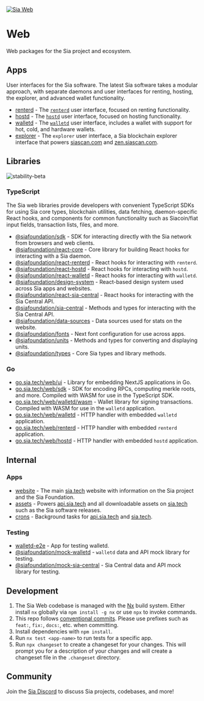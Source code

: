 [![Sia Web](https://sia.tech/assets/banners/sia-banner-web.png)](http://sia.tech)

# Web

Web packages for the Sia project and ecosystem.

## Apps

User interfaces for the Sia software. The latest Sia software takes a modular approach, with separate daemons and user interfaces for renting, hosting, the explorer, and advanced wallet functionality.

- [renterd](apps/renterd) - The [`renterd`](https://github.com/siafoundation/renterd) user interface, focused on renting functionality.
- [hostd](apps/hostd) - The [`hostd`](https://github.com/siafoundation/hostd) user interface, focused on hosting functionality.
- [walletd](apps/walletd) - The [`walletd`](https://github.com/siafoundation/walletd) user interface, includes a wallet with support for hot, cold, and hardware wallets.
- [explorer](apps/explorer) - The `explorer` user interface, a Sia blockchain explorer interface that powers [siascan.com](https://siascan.com) and [zen.siascan.com](https://zen.siascan.com).

## Libraries

![stability-beta](https://img.shields.io/badge/stability-beta-yellow.svg)

### TypeScript

The Sia web libraries provide developers with convenient TypeScript SDKs for using Sia core types, blockchain utilities, data fetching, daemon-specific React hooks, and components for common functionality such as Siacoin/fiat input fields, transaction lists, files, and more.

- [@siafoundation/sdk](libs/sdk) - SDK for interacting directly with the Sia network from browsers and web clients.
- [@siafoundation/react-core](libs/react-core) - Core library for building React hooks for interacting with a Sia daemon.
- [@siafoundation/react-renterd](libs/react-renterd) - React hooks for interacting with `renterd`.
- [@siafoundation/react-hostd](libs/react-hostd) - React hooks for interacting with `hostd`.
- [@siafoundation/react-walletd](libs/react-walletd) - React hooks for interacting with `walletd`.
- [@siafoundation/design-system](libs/design-system) - React-based design system used across Sia apps and websites.
- [@siafoundation/react-sia-central](libs/react-sia-central) - React hooks for interacting with the Sia Central API.
- [@siafoundation/sia-central](libs/sia-central) - Methods and types for interacting with the Sia Central API.
- [@siafoundation/data-sources](libs/data-sources) - Data sources used for stats on the website.
- [@siafoundation/fonts](libs/fonts) - Next font configuration for use across apps.
- [@siafoundation/units](libs/units) - Methods and types for converting and displaying units.
- [@siafoundation/types](libs/types) - Core Sia types and library methods.

### Go

- [go.sia.tech/web/ui](ui) - Library for embedding NextJS applications in Go.
- [go.sia.tech/web/sdk](sdk) - SDK for encoding RPCs, computing merkle roots, and more. Compiled with WASM for use in the TypeScript SDK.
- [go.sia.tech/web/walletd/wasm](walletd/wasm) - Wallet library for signing transactions. Compiled with WASM for use in the `walletd` application.
- [go.sia.tech/web/walletd](walletd) - HTTP handler with embedded `walletd` application.
- [go.sia.tech/web/renterd](renterd) - HTTP handler with embedded `renterd` application.
- [go.sia.tech/web/hostd](hostd) - HTTP handler with embedded `hostd` application.

## Internal

### Apps

- [website](apps/website) - The main [sia.tech](https://sia.tech) website with information on the Sia project and the Sia Foundation.
- [assets](apps/assets) - Powers [api.sia.tech](https://api.sia.tech) and all downloadable assets on [sia.tech](https://sia.tech) such as the Sia software releases.
- [crons](apps/crons) - Background tasks for [api.sia.tech](https://api.sia.tech) and [sia.tech](https://sia.tech).

### Testing

- [walletd-e2e](walletd-e2e) - App for testing walletd.
- [@siafoundation/mock-walletd](mock-walletd) - `walletd` data and API mock library for testing.
- [@siafoundation/mock-sia-central](mock-sia-central) - Sia Central data and API mock library for testing.

## Development

1. The Sia Web codebase is managed with the [Nx](https://nx.dev) build system. Either install `nx` globally via `npm install -g nx` or use `npx` to invoke commands.
2. This repo follows [conventional commits](https://www.conventionalcommits.org/en/v1.0.0/#summary). Please use prefixes such as `feat:`, `fix:`, `docs:`, etc. when committing.
3. Install dependencies with `npm install`.
4. Run `nx test <app-name>` to run tests for a specific app.
5. Run `npx changeset` to create a changeset for your changes. This will prompt you for a description of your changes and will create a changeset file in the `.changeset` directory.

## Community

Join the [Sia Discord](https://discord.gg/sia) to discuss Sia projects, codebases, and more!
